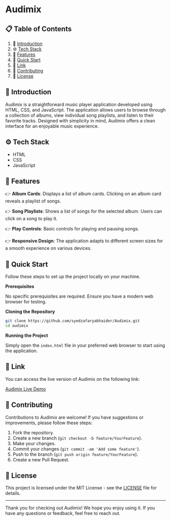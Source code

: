 # Audimix

## 📋 <a name="table">Table of Contents</a>

1. 🤖 [Introduction](#introduction)
2. ⚙️ [Tech Stack](#tech-stack)
3. 🔋 [Features](#features)
4. 🤸 [Quick Start](#quick-start)
5. 🔗 [Link](#link)
6. 🤝 [Contributing](#contributing)
7. 📜 [License](#license)

## <a name="introduction">🤖 Introduction</a>

Audimix is a straightforward music player application developed using HTML, CSS, and JavaScript. The application allows users to browse through a collection of albums, view individual song playlists, and listen to their favorite tracks. Designed with simplicity in mind, Audimix offers a clean interface for an enjoyable music experience.

## <a name="tech-stack">⚙️ Tech Stack</a>

- HTML
- CSS
- JavaScript

## <a name="features">🔋 Features</a>

👉 **Album Cards**: Displays a list of album cards. Clicking on an album card reveals a playlist of songs.

👉 **Song Playlists**: Shows a list of songs for the selected album. Users can click on a song to play it.

👉 **Play Controls**: Basic controls for playing and pausing songs.

👉 **Responsive Design**: The application adapts to different screen sizes for a smooth experience on various devices.

## <a name="quick-start">🤸 Quick Start</a>

Follow these steps to set up the project locally on your machine.

**Prerequisites**

No specific prerequisites are required. Ensure you have a modern web browser for testing.

**Cloning the Repository**

```bash
git clone https://github.com/syedzafaryabhaider/Audimix.git
cd audimix
```

**Running the Project**

Simply open the `index.html` file in your preferred web browser to start using the application.

## <a name="link">🔗 Link</a>

You can access the live version of Audimix on the following link:

[Audimix Live Demo](https://audimix.freewebhostmost.com)

## <a name="contributing">🤝 Contributing</a>

Contributions to Audimix are welcome! If you have suggestions or improvements, please follow these steps:

1. Fork the repository.
2. Create a new branch (`git checkout -b feature/YourFeature`).
3. Make your changes.
4. Commit your changes (`git commit -am 'Add some feature'`).
5. Push to the branch (`git push origin feature/YourFeature`).
6. Create a new Pull Request.

## <a name="license">📜 License</a>

This project is licensed under the MIT License - see the [LICENSE](LICENSE) file for details.

---

Thank you for checking out Audimix! We hope you enjoy using it. If you have any questions or feedback, feel free to reach out.

